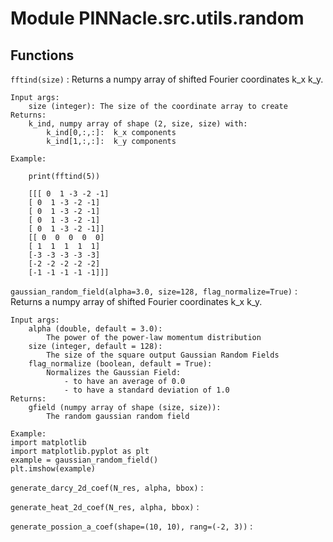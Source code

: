 # Module PINNacle.src.utils.random

## Functions

`fftind(size)`
: Returns a numpy array of shifted Fourier coordinates k_x k_y.

    Input args:
        size (integer): The size of the coordinate array to create
    Returns:
        k_ind, numpy array of shape (2, size, size) with:
            k_ind[0,:,:]:  k_x components
            k_ind[1,:,:]:  k_y components

    Example:

        print(fftind(5))

        [[[ 0  1 -3 -2 -1]
        [ 0  1 -3 -2 -1]
        [ 0  1 -3 -2 -1]
        [ 0  1 -3 -2 -1]
        [ 0  1 -3 -2 -1]]
        [[ 0  0  0  0  0]
        [ 1  1  1  1  1]
        [-3 -3 -3 -3 -3]
        [-2 -2 -2 -2 -2]
        [-1 -1 -1 -1 -1]]]

`gaussian_random_field(alpha=3.0, size=128, flag_normalize=True)`
: Returns a numpy array of shifted Fourier coordinates k_x k_y.

    Input args:
        alpha (double, default = 3.0):
            The power of the power-law momentum distribution
        size (integer, default = 128):
            The size of the square output Gaussian Random Fields
        flag_normalize (boolean, default = True):
            Normalizes the Gaussian Field:
                - to have an average of 0.0
                - to have a standard deviation of 1.0
    Returns:
        gfield (numpy array of shape (size, size)):
            The random gaussian random field

    Example:
    import matplotlib
    import matplotlib.pyplot as plt
    example = gaussian_random_field()
    plt.imshow(example)

`generate_darcy_2d_coef(N_res, alpha, bbox)`
:

`generate_heat_2d_coef(N_res, alpha, bbox)`
:

`generate_possion_a_coef(shape=(10, 10), rang=(-2, 3))`
:
